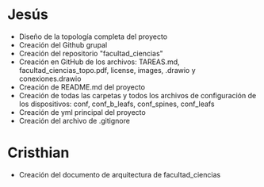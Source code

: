 # Jesús
- Diseño de la topología completa del proyecto
- Creación del Github grupal
- Creación del repositorio "facultad_ciencias" 
- Creación en GitHub de los archivos: TAREAS.md, facultad_ciencias_topo.pdf, license, images, .drawio y conexiones.drawio
- Creación de README.md del proyecto 
- Creación de todas las carpetas y todos los archivos de configuración de los dispositivos: conf, conf_b_leafs, conf_spines, conf_leafs
- Creación de yml principal del proyecto
- Creación del archivo de .gitignore

# Cristhian
- Creación del documento de arquitectura de facultad_ciencias 
